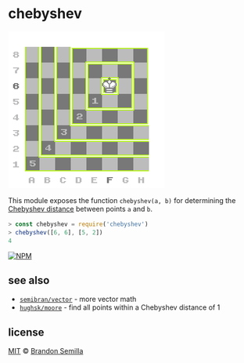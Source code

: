 # chebyshev
![Chebyshev distance from the square F6](diagram.png)

This module exposes the function `chebyshev(a, b)` for determining the [Chebyshev distance](https://en.wikipedia.org/wiki/Chebyshev_distance) between points `a` and `b`.

```js
> const chebyshev = require('chebyshev')
> chebyshev([6, 6], [5, 2])
4
```
[![NPM](https://nodei.co/npm/chebyshev.png?mini)](https://www.npmjs.com/package/chebyshev)

## see also
- [`semibran/vector`](https://github.com/semibran/vector) - more vector math
- [`hughsk/moore`](https://github.com/hughsk/moore) - find all points within a Chebyshev distance of 1

## license
[MIT](https://opensource.org/licenses/MIT) © [Brandon Semilla](https://git.io/semibran)
